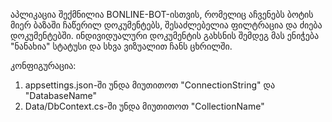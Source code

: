 ﻿აპლიკაცია შექმნილია BONLINE-BOT-ისთვის, რომელიც აჩვენებს ბოტის მიერ ბაზაში ჩაწერილ დოკუმენტებს, შესაძლებელია ფილტრაცია და ძიება დოკუმენტებში.
ინდივიდუალური დოკუმენტის გახსნის შემდეგ მას ენიჭება "ნანახია" სტატუსი და სხვა ვიზუალით ჩანს ცხრილში.

კონფიგურაცია:
1. appsettings.json-ში უნდა მიუთითოთ "ConnectionString" და "DatabaseName"
2. Data/DbContext.cs-ში უნდა მიუთითოთ "CollectionName"